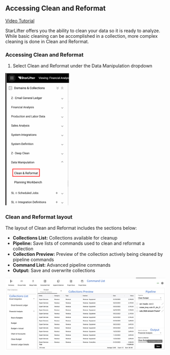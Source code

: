 ## Accessing Clean and Reformat

[Video Tutorial](https://youtu.be/9gMl5IKxzNM?feature=shared)

StarLifter offers you the ability to clean your data so it is ready to analyze. While basic cleaning can be accomplished in a collection, more complex cleaning is done in Clean and Reformat.

### Accessing Clean and Reformat
1. Select Clean and Reformat under the Data Manipulation dropdown

<img src="../assets/access_clean_and_reformat_matt.png"  style="width:200px" class="border"></img>


### Clean and Reformat layout
The layout of Clean and Reformat includes the sections below:

* **Collections List:** Collections available for cleanup
* **Pipeline:** Save lists of commands used to clean and reformat a collection
* **Collection Preview:** Preview of the collection actively being cleaned by pipeline commands
* **Command List:** Advanced pipeline commands
* **Output:** Save and overwrite collections

<img src="../assets/pipeline_layout_matt.png"  style="width:800px" class="border"></img>